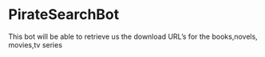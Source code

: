 # PirateSearchBot
This bot will be able to retrieve us the download URL’s for the books,novels, movies,tv series 
